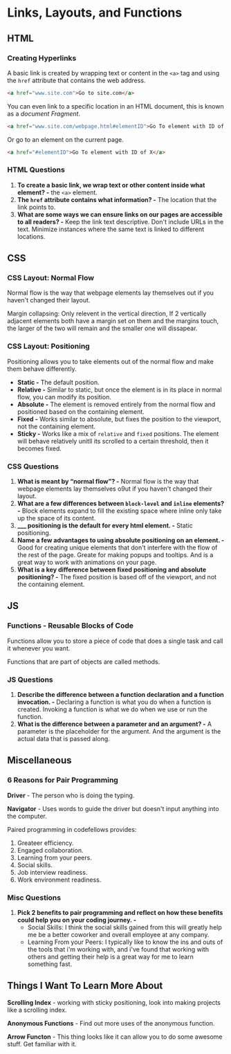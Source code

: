 # Links, Layouts, and Functions

## HTML

### Creating Hyperlinks

A basic link is created by wrapping text or content in the `<a>` tag and using the `href` attribute that contains the web address.

```html
<a href="www.site.com">Go to site.com</a>
```

You can even link to a specific location in an HTML document, this is known as a _document Fragment_.

```html
<a href="www.site.com/webpage.html#elementID">Go To element with ID of X on webpage.html</a>
```

Or go to an element on the current page.

```html
<a href="#elementID">Go To element with ID of X</a>
```

### HTML Questions

1. **To create a basic link, we wrap text or other content inside what element? -** the `<a>` element.
2. **The `href` attribute contains what information? -** The location that the link points to.
3. **What are some ways we can ensure links on our pages are accessible to all readers? -** Keep the link text descriptive. Don't include URLs in the text. Minimize instances where the same text is linked to different locations.

## CSS

### CSS Layout: Normal Flow

Normal flow is the way that webpage elements lay themselves out if you haven't changed their layout.

Margin collapsing: Only relevent in the vertical direction, If 2 vertically adjacent elements both have a margin set on them and the margins touch, the larger of the two will remain and the smaller one will dissapear.

### CSS Layout: Positioning

Positioning allows you to take elements out of the normal flow and make them behave differently.

* **Static -** The default position.
* **Relative -** Similar to static, but once the element is in its place in normal flow, you can modify its position.
* **Absolute -** The element is removed entirely from the normal flow and positioned based on the containing element.
* **Fixed -** Works similar to absolute, but fixes the position to the viewport, not the containing element.
* **Sticky -** Works like a mix of `relative` and `fixed` positions. The element will behave relatively unitll its scrolled to a certain threshold, then it becomes fixed.

### CSS Questions

1. **What is meant by “normal flow”? -** Normal flow is the way that webpage elements lay themselves o9ut if you haven't changed their layout.
2. **What are a few differences between `block-level` and `inline` elements? -** Block elements expand to fill the existing space where inline only take up the space of its content.
3. **___ positioning is the default for every html element. -** Static positioning.
4. **Name a few advantages to using absolute positioning on an element. -** Good for creating unique elements that don't interfere with the flow of the rest of the page. Greate for making popups and tooltips. And is a great way to work with animations on your page.
5. **What is a key difference between fixed positioning and absolute positioning? -** The fixed position is based off of the viewport, and not the containing element.

## JS

### Functions - Reusable Blocks of Code

Functions allow you to store a piece of code that does a single task and call it whenever you want.

Functions that are part of objects are called methods.

### JS Questions

1. **Describe the difference between a function declaration and a function invocation. -** Declaring a function is what you do when a function is created. Invoking a function is what we do when we use or run the function.
2. **What is the difference between a parameter and an argument? -** A parameter is the placeholder for the argument. And the argument is the actual data that is passed along.

## Miscellaneous

### 6 Reasons for Pair Programming

**Driver** - The person who is doing the typing.

**Navigator** - Uses words to guide the driver but doesn't input anything into the computer.

Paired programming in codefellows provides:

1. Greateer efficiency.
2. Engaged collaboration.
3. Learning from your peers.
4. Social skills.
5. Job interview readiness.
6. Work environment readiness.

### Misc Questions

1. **Pick 2 benefits to pair programming and reflect on how these benefits could help you on your coding journey. -** 
   * Social Skills: I think the social skills gained from this will greatly help me be a better coworker and overall employee at any company. 
   * Learning From your Peers: I typically like to know the ins and outs of the tools that i'm working with, and i've found that working with others and getting their help is a great way for me to learn something fast.

## Things I Want To Learn More About

**Scrolling Index** - working with sticky positioning, look into making projects like a scrolling index.

**Anonymous Functions** - Find out more uses of the anonymous function.

**Arrow Functon** - This thing looks like it can allow you to do some awesome stuff. Get familiar with it.

